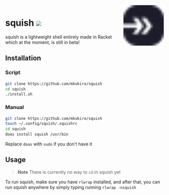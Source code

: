 <img align="right" height="128" src=".meow/sqsh.svg">

# squish ![](https://nukocities.neocities.org/nuko/sets/cat325.gif)

squish is a lightweight shell entirely made in Racket which at the moment, is still in beta!

## Installation

### Script

```bash
git clone https://github.com/mkukiro/squish
cd squish
./install.sh
```

### Manual

```bash
git clone https://github.com/mkukiro/squish
touch ~/.config/squish/.squishrc
cd squish
doas install squish /usr/bin
```

Replace `doas` with `sudo` if you don't have it

## Usage
> **Note**
> There is currently no way to `cd` in squish yet

To run squish, make sure you have `rlwrap` installed, and after that, you can run squish anywhere by simply typing running `rlwrap -nsquish`
